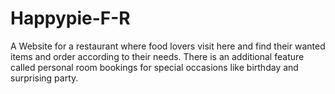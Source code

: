 # Happypie-F-R
A Website for a restaurant where food lovers visit here and find their wanted items and order according to their needs. There is an additional feature called personal room bookings for special occasions like birthday and surprising party.
